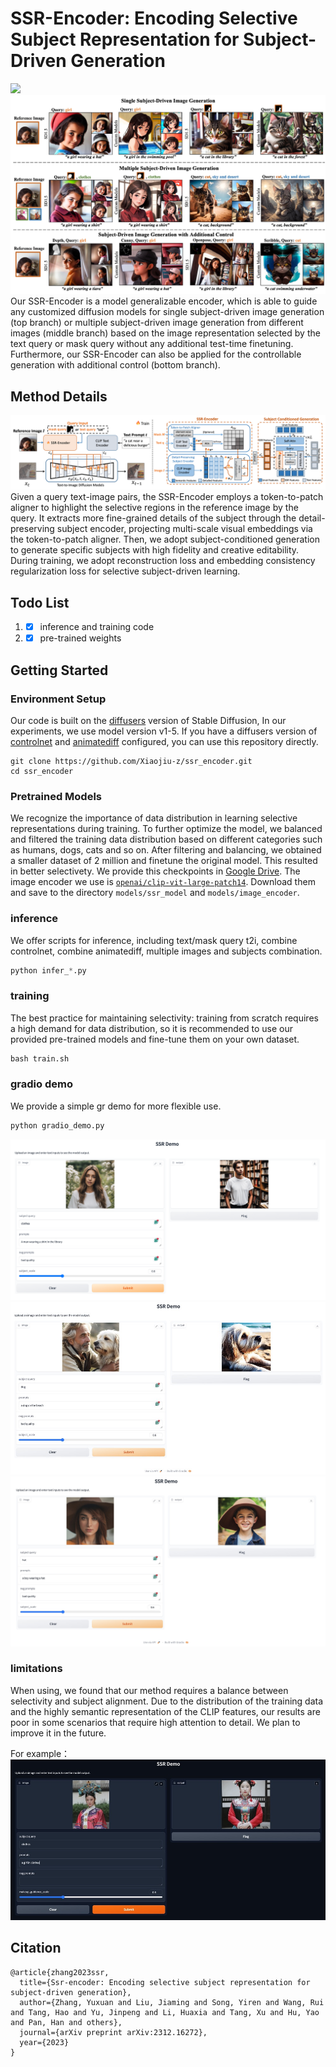 # SSR-Encoder: Encoding Selective Subject Representation for Subject-Driven Generation

<a href="https://arxiv.org/pdf/2312.16272.pdf"><img src="https://img.shields.io/badge/arXiv-2312.16272-b31b1b.svg" height=22.5></a>
![method](assets/teaser.jpg)
Our SSR-Encoder is a model generalizable encoder, which is able to guide any customized diffusion models for single subject-driven image generation (top branch) or multiple subject-driven image generation from different images (middle branch) based on the image representation selected by the text query or mask query without any additional test-time finetuning. Furthermore, our SSR-Encoder can also be applied for the controllable generation with additional control (bottom branch).
## Method Details
![method](assets/method.png)
Given a query text-image pairs, the SSR-Encoder employs a token-to-patch aligner to highlight the selective regions in the reference image by the query. It extracts more fine-grained details of the subject through the detail-preserving subject encoder, projecting multi-scale visual embeddings via the token-to-patch aligner. Then, we adopt subject-conditioned generation to generate specific subjects with high fidelity and creative editability. During training, we adopt reconstruction loss and embedding consistency regularization loss for selective subject-driven learning.

## Todo List
1. - [x] inference and training code
2. - [x] pre-trained weights

## Getting Started
### Environment Setup
Our code is built on the [diffusers](https://github.com/huggingface/diffusers/) version of Stable Diffusion, In our experiments, we use model version v1-5. If you have a diffusers version of [controlnet](https://huggingface.co/docs/diffusers/using-diffusers/controlnet) and [animatediff](https://github.com/guoyww/AnimateDiff) configured, you can use this repository directly.
```shell
git clone https://github.com/Xiaojiu-z/ssr_encoder.git
cd ssr_encoder
```
### Pretrained Models
We recognize the importance of data distribution in learning selective representations during training. To further optimize the model, we balanced and filtered the training data distribution based on different categories such as humans, dogs, cats and so on. After filtering and balancing, we obtained a smaller dataset of 2 million and finetune the original model. This resulted in better selectivety. We provide this checkpoints in [Google Drive](https://drive.google.com/drive/folders/1pMwzGRA8QzHjEH5Hc4zDwdsSDwjwQKMW?usp=sharing). The image encoder we use is [`openai/clip-vit-large-patch14`](https://huggingface.co/openai/clip-vit-large-patch14). Download them and save to the directory `models/ssr_model` and `models/image_encoder`. 

### inference
We offer scripts for inference, including text/mask query t2i, combine controlnet, combine animatediff, multiple images and subjects combination.
```python
python infer_*.py
```

### training
The best practice for maintaining selectivity: training from scratch requires a high demand for data distribution, so it is recommended to use our provided pre-trained models and fine-tune them on your own dataset.
```python
bash train.sh
```

### gradio demo
We provide a simple gr demo for more flexible use.
```python
python gradio_demo.py
```
![method](assets/2.png)
![method](assets/3.jpg)
![method](assets/4.jpg)

### limitations
When using, we found that our method requires a balance between selectivity and subject alignment. Due to the distribution of the training data and the highly semantic representation of the CLIP features, our results are poor in some scenarios that require high attention to detail. We plan to improve it in the future.

For example：
![method](assets/5.jpg)

## Citation
```
@article{zhang2023ssr,
  title={Ssr-encoder: Encoding selective subject representation for subject-driven generation},
  author={Zhang, Yuxuan and Liu, Jiaming and Song, Yiren and Wang, Rui and Tang, Hao and Yu, Jinpeng and Li, Huaxia and Tang, Xu and Hu, Yao and Pan, Han and others},
  journal={arXiv preprint arXiv:2312.16272},
  year={2023}
}
```
